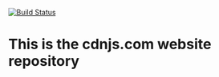 <a href="http://travis-ci.org/cdnjs/cdnjs"><img src="https://secure.travis-ci.org/cdnjs/cdnjs.png" alt="Build Status" style="max-width:100%;"></a>


# This is the cdnjs.com website repository

<img alt="Clicky" width="1" height="1" src="//in.getclicky.com/66606907ns.gif" />